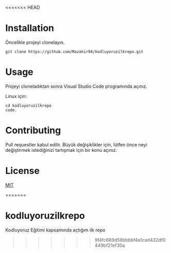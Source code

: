 <<<<<<< HEAD
# Installation
Öncelikle projeyi clonelayın.

`git clone https://github.com/Mazahir94/kodluyoruzilkrepo.git`


# Usage
Projeyi cloneladıktan sonra Visual Studio Code programında açınız.

Linux için:

``` 
cd kodluyoruzilkrepo
code.
```

# Contributing
Pull requestler kabul edilir. Büyük değişiklikler için, lütfen önce neyi değiştirmek istediğinizi tartışmak için bir konu açınız.

# License
[MIT](https://choosealicense.com/licenses/mit/)




=======
# kodluyoruzilkrepo
Kodluyoruz Eğitimi kapsamında açtığım ilk repo
>>>>>>> 9f4fc689d58bbbbf4a1cad432df0449bf21ef30a
